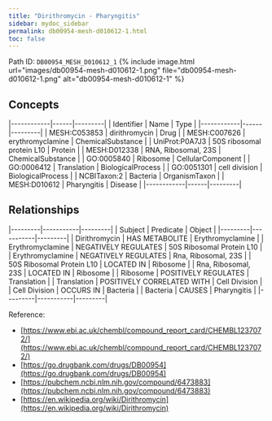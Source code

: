 ```yaml
---
title: "Dirithromycin - Pharyngitis"
sidebar: mydoc_sidebar
permalink: db00954-mesh-d010612-1.html
toc: false 
---
```



Path ID: `DB00954_MESH_D010612_1`
{% include image.html url="images/db00954-mesh-d010612-1.png" file="db00954-mesh-d010612-1.png" alt="db00954-mesh-d010612-1" %}

## Concepts

|------------|------|---------|
| Identifier | Name | Type    |
|------------|------|---------|
| MESH:C053853 | dirithromycin | Drug |
| MESH:C007626 | erythromyclamine | ChemicalSubstance |
| UniProt:P0A7J3 | 50S ribosomal protein L10 | Protein |
| MESH:D012338 | RNA, Ribosomal, 23S | ChemicalSubstance |
| GO:0005840 | Ribosome | CellularComponent |
| GO:0006412 | Translation | BiologicalProcess |
| GO:0051301 | cell division | BiologicalProcess |
| NCBITaxon:2 | Bacteria | OrganismTaxon |
| MESH:D010612 | Pharyngitis | Disease |
|------------|------|---------|

## Relationships

|---------|-----------|---------|
| Subject | Predicate | Object  |
|---------|-----------|---------|
| Dirithromycin | HAS METABOLITE | Erythromyclamine |
| Erythromyclamine | NEGATIVELY REGULATES | 50S Ribosomal Protein L10 |
| Erythromyclamine | NEGATIVELY REGULATES | Rna, Ribosomal, 23S |
| 50S Ribosomal Protein L10 | LOCATED IN | Ribosome |
| Rna, Ribosomal, 23S | LOCATED IN | Ribosome |
| Ribosome | POSITIVELY REGULATES | Translation |
| Translation | POSITIVELY CORRELATED WITH | Cell Division |
| Cell Division | OCCURS IN | Bacteria |
| Bacteria | CAUSES | Pharyngitis |
|---------|-----------|---------|

Reference: 
  - [https://www.ebi.ac.uk/chembl/compound_report_card/CHEMBL1237072/](https://www.ebi.ac.uk/chembl/compound_report_card/CHEMBL1237072/)
  - [https://go.drugbank.com/drugs/DB00954](https://go.drugbank.com/drugs/DB00954)
  - [https://pubchem.ncbi.nlm.nih.gov/compound/6473883](https://pubchem.ncbi.nlm.nih.gov/compound/6473883)
  - [https://en.wikipedia.org/wiki/Dirithromycin](https://en.wikipedia.org/wiki/Dirithromycin)
